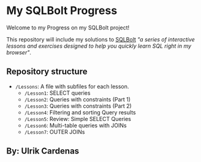 # My SQLBolt Progress

Welcome to my Progress on my SQLBolt project!

This repository will include my solutions to [SQLBolt](https://sqlbolt.com/) _"a series of interactive lessons and exercises designed to help you quickly learn SQL right in my browser"_.

## Repository structure 

- `/Lessons`: A file with subfiles for each lesson.
  - `/Lesson1`: SELECT queries
  - `/Lesson2`: Queries with constraints (Part 1)
  - `/Lesson3`: Queries with constraints (Part 2)
  - `/Lesson4`: Filtering and sorting Query results
  - `/Lesson5`: Review: Simple SELECT Queries
  - `/Lesson6`: Multi-table queries with JOINs
  - `/Lesson7`: OUTER JOINs

## By: Ulrik Cardenas
